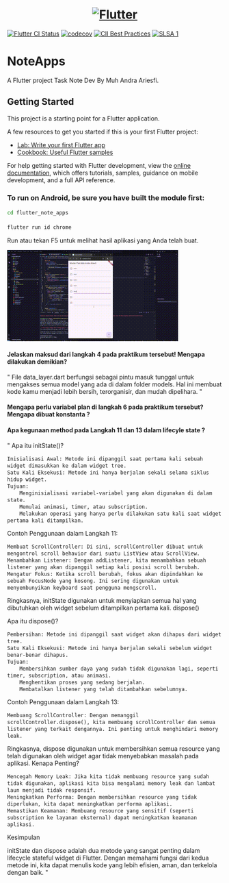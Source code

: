 <a href="https://flutter.dev/">
  <h1 align="center">
    <picture>
      <source media="(prefers-color-scheme: dark)" srcset="https://storage.googleapis.com/cms-storage-bucket/6e19fee6b47b36ca613f.png">
      <img alt="Flutter" src="https://storage.googleapis.com/cms-storage-bucket/c823e53b3a1a7b0d36a9.png">
    </picture>
  </h1>
</a>

[![Flutter CI Status](https://flutter-dashboard.appspot.com/api/public/build-status-badge?repo=flutter)](https://flutter-dashboard.appspot.com/#/build?repo=flutter)
[![codecov](https://codecov.io/gh/flutter/flutter/branch/master/graph/badge.svg?token=11yDrJU2M2)](https://codecov.io/gh/flutter/flutter)
[![CII Best Practices](https://bestpractices.coreinfrastructure.org/projects/5631/badge)](https://bestpractices.coreinfrastructure.org/projects/5631)
[![SLSA 1](https://slsa.dev/images/gh-badge-level1.svg)](https://slsa.dev)

# NoteApps

A Flutter project Task Note Dev By Muh Andra Ariesfi.

## Getting Started

This project is a starting point for a Flutter application.

A few resources to get you started if this is your first Flutter project:

- [Lab: Write your first Flutter app](https://docs.flutter.dev/get-started/codelab)
- [Cookbook: Useful Flutter samples](https://docs.flutter.dev/cookbook)

For help getting started with Flutter development, view the
[online documentation](https://docs.flutter.dev/), which offers tutorials,
samples, guidance on mobile development, and a full API reference.

### To run on Android, be sure you have built the module first:

```bash
cd flutter_note_apps

flutter run id chrome
```
Run atau tekan F5 untuk melihat hasil aplikasi yang Anda telah buat. 

![result build](assets/WhatsApp%20Video%202024-11-12%20at%2011.00.21_ff5b249c.gif)

#### Jelaskan maksud dari langkah 4 pada praktikum tersebut! Mengapa dilakukan demikian?

" File data_layer.dart berfungsi sebagai pintu masuk tunggal untuk mengakses semua model yang ada di dalam folder models. Hal ini membuat kode kamu menjadi lebih bersih, terorganisir, dan mudah dipelihara. "

#### Mengapa perlu variabel plan di langkah 6 pada praktikum tersebut? Mengapa dibuat konstanta ?

#### Apa kegunaan method pada Langkah 11 dan 13 dalam lifecyle state ?

" Apa itu initState()?

    Inisialisasi Awal: Metode ini dipanggil saat pertama kali sebuah widget dimasukkan ke dalam widget tree.
    Satu Kali Eksekusi: Metode ini hanya berjalan sekali selama siklus hidup widget.
    Tujuan:
        Menginisialisasi variabel-variabel yang akan digunakan di dalam state.
        Memulai animasi, timer, atau subscription.
        Melakukan operasi yang hanya perlu dilakukan satu kali saat widget pertama kali ditampilkan.

Contoh Penggunaan dalam Langkah 11:

    Membuat ScrollController: Di sini, scrollController dibuat untuk mengontrol scroll behavior dari suatu ListView atau ScrollView.
    Menambahkan Listener: Dengan addListener, kita menambahkan sebuah listener yang akan dipanggil setiap kali posisi scroll berubah.
    Mengatur Fokus: Ketika scroll berubah, fokus akan dipindahkan ke sebuah FocusNode yang kosong. Ini sering digunakan untuk menyembunyikan keyboard saat pengguna mengscroll.

Ringkasnya, initState digunakan untuk menyiapkan semua hal yang dibutuhkan oleh widget sebelum ditampilkan pertama kali.
dispose()

Apa itu dispose()?

    Pembersihan: Metode ini dipanggil saat widget akan dihapus dari widget tree.
    Satu Kali Eksekusi: Metode ini hanya berjalan sekali sebelum widget benar-benar dihapus.
    Tujuan:
        Membersihkan sumber daya yang sudah tidak digunakan lagi, seperti timer, subscription, atau animasi.
        Menghentikan proses yang sedang berjalan.
        Membatalkan listener yang telah ditambahkan sebelumnya.

Contoh Penggunaan dalam Langkah 13:

    Membuang ScrollController: Dengan memanggil scrollController.dispose(), kita membuang scrollController dan semua listener yang terkait dengannya. Ini penting untuk menghindari memory leak.

Ringkasnya, dispose digunakan untuk membersihkan semua resource yang telah digunakan oleh widget agar tidak menyebabkan masalah pada aplikasi.
Kenapa Penting?

    Mencegah Memory Leak: Jika kita tidak membuang resource yang sudah tidak digunakan, aplikasi kita bisa mengalami memory leak dan lambat laun menjadi tidak responsif.
    Meningkatkan Performa: Dengan membersihkan resource yang tidak diperlukan, kita dapat meningkatkan performa aplikasi.
    Memastikan Keamanan: Membuang resource yang sensitif (seperti subscription ke layanan eksternal) dapat meningkatkan keamanan aplikasi.

Kesimpulan

initState dan dispose adalah dua metode yang sangat penting dalam lifecycle stateful widget di Flutter. Dengan memahami fungsi dari kedua metode ini, kita dapat menulis kode yang lebih efisien, aman, dan terkelola dengan baik. "


